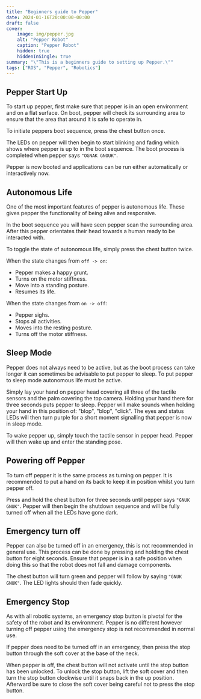 ```yaml
---
title: "Beginners guide to Pepper"
date: 2024-01-16T20:00:00-00:00
draft: false
cover:
    image: img/pepper.jpg
    alt: "Pepper Robot"
    caption: "Pepper Robot"
    hidden: true
    hiddenInSingle: true
summary: "\"This is a beginners guide to setting up Pepper.\""
tags: ["ROS", "Pepper", "Robotics"]
---
```


## Pepper Start Up

To start up pepper, first make sure that pepper is in an open environment and on a flat surface.
On boot, pepper will check its surrounding area to ensure that the area that around it is safe to operate in.

To initiate peppers boot sequence, press the chest button once.

The LEDs on pepper will then begin to start blinking and fading which shows where pepper is up to in the boot sequence.
The boot process is completed when pepper says `"OGNAK GNOUK"`.

Pepper is now booted and applications can be run either automatically or interactively now.

## Autonomous Life

One of the most important features of pepper is autonomous life. 
These gives pepper the functionality of being alive and responsive. 

In the boot sequence you will have seen pepper scan the surrounding area.
After this pepper orientates their head towards a human ready to be interacted with.

To toggle the state of autonomous life, simply press the chest button twice.

When the state changes from `off -> on`:
- Pepper makes a happy grunt.
- Turns on the motor stiffness.
- Move into a standing posture.
- Resumes its life.

When the state changes from `on -> off`:
- Pepper sighs.
- Stops all activities.
- Moves into the resting posture.
- Turns off the motor stiffness.

## Sleep Mode

Pepper does not always need to be active, but as the boot process can take longer it can sometimes be advisable to put pepper to sleep.
To put pepper to sleep mode autonomous life must be active.

Simply lay your hand on pepper head covering all three of the tactile sensors and the palm covering the top camera.
Holding your hand there for three seconds puts pepper to sleep.
Pepper will make sounds when holding your hand in this position of:
"blop", "blop", "click".
The eyes and status LEDs will then turn purple for a short moment signalling that pepper is now in sleep mode.

To wake pepper up, simply touch the tactile sensor in pepper head.
Pepper will then wake up and enter the standing pose. 

## Powering off Pepper

To turn off pepper it is the same process as turning on pepper.
It is recommended to put a hand on its back to keep it in position whilst you turn pepper off.

Press and hold the chest button for three seconds until pepper says `"GNUK GNUK"`.
Pepper will then begin the shutdown sequence and will be fully turned off when all the LEDs have gone dark.

## Emergency turn off

Pepper can also be turned off in an emergency, this is not recommended in general use.
This process can be done by pressing and holding the chest button for eight seconds. 
Ensure that pepper is in a safe position when doing this so that the robot does not fall and damage components.

The chest button will turn green and pepper will follow by saying `"GNUK GNUK"`.
The LED lights should then fade quickly.

## Emergency Stop

As with all robotic systems, an emergency stop button is pivotal for the safety of the robot and its environment.
Pepper is no different however turning off pepper using the emergency stop is not recommended in normal use.

If pepper does need to be turned off in an emergency, then press the stop button through the soft cover at the base of the neck.

When pepper is off, the chest button will not activate until the stop button has been unlocked.
To unlock the stop button, lift the soft cover and then turn the stop button clockwise until it snaps back in the up position.
Afterward be sure to close the soft cover being careful not to press the stop button.